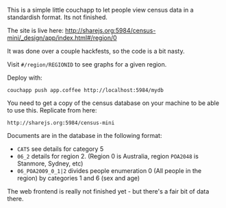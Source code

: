 This is a simple little couchapp to let people view census data in a standardish format. Its not finished.

The site is live here: http://sharejs.org:5984/census-mini/_design/app/index.html#/region/0

It was done over a couple hackfests, so the code is a bit nasty.

Visit `#/region/REGIONID` to see graphs for a given region.

Deploy with:

    couchapp push app.coffee http://localhost:5984/mydb

You need to get a copy of the census database on your machine to be able to use this. Replicate from here:

    http://sharejs.org:5984/census-mini

Documents are in the database in the following format:

* `CAT5` see details for category 5
* `06_2` details for region 2. (Region 0 is Australia, region `POA2048` is Stanmore, Sydney, etc)
* `06_POA2009_0_1|2` divides people enumeration 0 (All people in the region) by categories 1 and 6 (sex and age)

The web frontend is really not finished yet - but there's a fair bit of data there.

